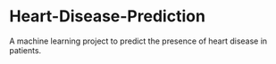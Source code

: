 # Heart-Disease-Prediction
A machine learning project to predict the presence of heart disease in patients.
